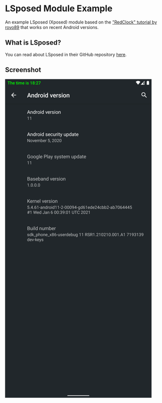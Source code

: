 # LSposed Module Example

An example LSposed (Xposed) module based on the ["RedClock" tutorial by rovo89](https://github.com/rovo89/XposedBridge/wiki/Development-tutorial) that works on recent Android versions.

## What is LSposed?
You can read about LSposed in their GitHub repository [here](https://github.com/LSPosed/LSPosed#introduction).

## Screenshot

<img src="./screenshot.png" width="480px"/>
